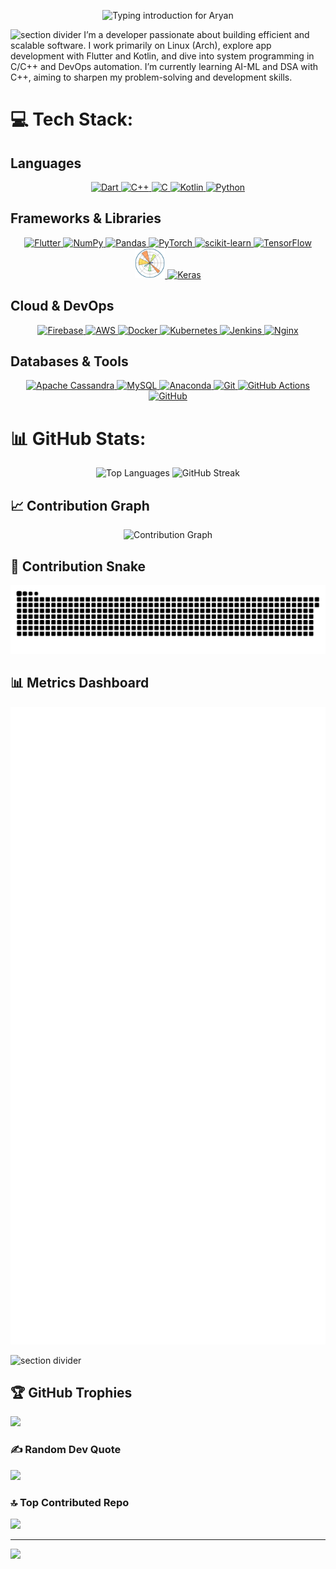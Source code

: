 <p align="center">
  <img src="https://readme-typing-svg.demolab.com?font=JetBrains+Mono&size=20&pause=900&color=70A5FD&center=true&vCenter=true&width=900&lines=Hi%2C+I%27m+Aryan;Developer,+Linux+%28Arch%29+%7C+Flutter%2C+Kotlin%2C+C%2FC%2B%2B%2C+Python;Clean%2C+efficient%2C+scalable+software+%26+DevOps+automation" alt="Typing introduction for Aryan" />
</p>
<img src="https://capsule-render.vercel.app/api?type=waving&height=120&color=0:0F2027,50:203A43,100:2C5364&section=header&reversal=true" alt="section divider" />
I’m a developer passionate about building efficient and scalable software. I work primarily on Linux (Arch), explore app development with Flutter and Kotlin, and dive into system programming in C/C++ and DevOps automation. I’m currently learning AI-ML and DSA with C++, aiming to sharpen my problem-solving and development skills.


# 💻 Tech Stack:

## Languages
<p align="center">
  <a href="https://dart.dev" title="Dart">
    <img src="https://cdn.jsdelivr.net/gh/devicons/devicon/icons/dart/dart-original.svg" alt="Dart" width="48" height="48"/>
  </a>
  <a href="https://isocpp.org/" title="C++">
    <img src="https://cdn.jsdelivr.net/gh/devicons/devicon/icons/cplusplus/cplusplus-original.svg" alt="C++" width="48" height="48"/>
  </a>
  <a href="https://en.wikipedia.org/wiki/C_(programming_language)" title="C">
    <img src="https://cdn.jsdelivr.net/gh/devicons/devicon/icons/c/c-original.svg" alt="C" width="48" height="48"/>
  </a>
  <a href="https://kotlinlang.org" title="Kotlin">
    <img src="https://cdn.jsdelivr.net/gh/devicons/devicon/icons/kotlin/kotlin-original.svg" alt="Kotlin" width="48" height="48"/>
  </a>
  <a href="https://www.python.org" title="Python">
    <img src="https://cdn.jsdelivr.net/gh/devicons/devicon/icons/python/python-original.svg" alt="Python" width="48" height="48"/>
  </a>
</p>

## Frameworks & Libraries
<p align="center">
  <a href="https://flutter.dev" title="Flutter">
    <img src="https://cdn.jsdelivr.net/gh/devicons/devicon/icons/flutter/flutter-original.svg" alt="Flutter" width="48" height="48"/>
  </a>
  <a href="https://numpy.org" title="NumPy">
    <img src="https://cdn.jsdelivr.net/gh/devicons/devicon/icons/numpy/numpy-original.svg" alt="NumPy" width="48" height="48"/>
  </a>
  <a href="https://pandas.pydata.org" title="Pandas">
    <img src="https://cdn.jsdelivr.net/gh/devicons/devicon/icons/pandas/pandas-original.svg" alt="Pandas" width="48" height="48"/>
  </a>
  <a href="https://pytorch.org" title="PyTorch">
    <img src="https://cdn.jsdelivr.net/gh/devicons/devicon/icons/pytorch/pytorch-original.svg" alt="PyTorch" width="48" height="48"/>
  </a>
  <a href="https://scikit-learn.org" title="scikit-learn">
    <img src="https://cdn.jsdelivr.net/gh/devicons/devicon/icons/scikitlearn/scikitlearn-original.svg" alt="scikit-learn" width="48" height="48"/>
  </a>
  <a href="https://www.tensorflow.org" title="TensorFlow">
    <img src="https://cdn.jsdelivr.net/gh/devicons/devicon/icons/tensorflow/tensorflow-original.svg" alt="TensorFlow" width="48" height="48"/>
  </a>
  <a href="https://matplotlib.org" title="Matplotlib">
    <img src="https://raw.githubusercontent.com/devicons/devicon/master/icons/matplotlib/matplotlib-original.svg" alt="Matplotlib" width="48" height="48"/>
  </a>
  <a href="https://keras.io" title="Keras">
    <img src="https://cdn.jsdelivr.net/gh/devicons/devicon/icons/keras/keras-original.svg" alt="Keras" width="48" height="48"/>
  </a>
</p>

## Cloud & DevOps
<p align="center">
  <a href="https://firebase.google.com" title="Firebase">
    <img src="https://cdn.jsdelivr.net/gh/devicons/devicon/icons/firebase/firebase-plain.svg" alt="Firebase" width="48" height="48"/>
  </a>
  <a href="https://aws.amazon.com" title="AWS">
    <img src="https://cdn.jsdelivr.net/gh/devicons/devicon/icons/amazonwebservices/amazonwebservices-original.svg" alt="AWS" width="48" height="48"/>
  </a>
  <a href="https://www.docker.com" title="Docker">
    <img src="https://cdn.jsdelivr.net/gh/devicons/devicon/icons/docker/docker-original.svg" alt="Docker" width="48" height="48"/>
  </a>
  <a href="https://kubernetes.io" title="Kubernetes">
    <img src="https://cdn.jsdelivr.net/gh/devicons/devicon/icons/kubernetes/kubernetes-plain.svg" alt="Kubernetes" width="48" height="48"/>
  </a>
  <a href="https://www.jenkins.io" title="Jenkins">
    <img src="https://cdn.jsdelivr.net/gh/devicons/devicon/icons/jenkins/jenkins-original.svg" alt="Jenkins" width="48" height="48"/>
  </a>
  <a href="https://nginx.org" title="Nginx">
    <img src="https://cdn.jsdelivr.net/gh/devicons/devicon/icons/nginx/nginx-original.svg" alt="Nginx" width="48" height="48"/>
  </a>
</p>

## Databases & Tools
<p align="center">
  <a href="https://cassandra.apache.org" title="Apache Cassandra">
    <img src="https://cdn.jsdelivr.net/gh/devicons/devicon/icons/cassandra/cassandra-original.svg" alt="Apache Cassandra" width="48" height="48"/>
  </a>
  <a href="https://www.mysql.com" title="MySQL">
    <img src="https://cdn.jsdelivr.net/gh/devicons/devicon/icons/mysql/mysql-original.svg" alt="MySQL" width="48" height="48"/>
  </a>
  <a href="https://www.anaconda.com" title="Anaconda">
    <img src="https://cdn.jsdelivr.net/gh/devicons/devicon/icons/anaconda/anaconda-original.svg" alt="Anaconda" width="48" height="48"/>
  </a>
  <a href="https://git-scm.com" title="Git">
    <img src="https://cdn.jsdelivr.net/gh/devicons/devicon/icons/git/git-original.svg" alt="Git" width="48" height="48"/>
  </a>
  <a href="https://github.com/features/actions" title="GitHub Actions">
    <img src="https://cdn.jsdelivr.net/gh/devicons/devicon/icons/githubactions/githubactions-original.svg" alt="GitHub Actions" width="48" height="48"/>
  </a>
  <a href="https://github.com" title="GitHub">
    <img src="https://cdn.jsdelivr.net/gh/devicons/devicon/icons/github/github-original.svg" alt="GitHub" width="48" height="48"/>
  </a>
</p>

# 📊 GitHub Stats:
<p align="center">
  <img src="https://github-readme-stats.vercel.app/api/top-langs/?username=Aryan10N&theme=dark&hide_border=true&layout=compact&hide_title=true" alt="Top Languages" />
  <img src="https://streak-stats.demolab.com/?user=Aryan10N&theme=dark&hide_border=true&hide_title=true&stroke=000000&background=0D1117&ring=5BCDEC&fire=5BCDEC&currStreakLabel=5BCDEC&show_commits=true" alt="GitHub Streak" />
</p>

## 📈 Contribution Graph
<p align="center">
  <img src="https://github-readme-activity-graph.vercel.app/graph?username=Aryan10N&theme=tokyo-night&hide_border=false&area=true" alt="Contribution Graph" />
</p>

## 🐍 Contribution Snake
<p align="center">
  <img src="https://raw.githubusercontent.com/Aryan10N/Aryan10N/output/github-contribution-grid-snake.svg" alt="GitHub Contribution Snake" />
</p>

## 📊 Metrics Dashboard
<p align="center">
  <img src="https://raw.githubusercontent.com/Aryan10N/Aryan10N/main/metrics.svg" alt="GitHub Metrics for Aryan10N" />
</p>

<img src="https://capsule-render.vercel.app/api?type=waving&height=120&color=0:0F2027,50:203A43,100:2C5364&section=footer" alt="section divider" />

## 🏆 GitHub Trophies
![](https://github-profile-trophy.vercel.app/?username=Aryan10N&theme=tokyonight&no-frame=false&no-bg=true&margin-w=4)

### ✍️ Random Dev Quote
![](https://quotes-github-readme.vercel.app/api?type=horizontal&theme=radical)

### 🔝 Top Contributed Repo
![](https://github-contributor-stats.vercel.app/api?username=Aryan10N&limit=5&theme=dark&combine_all_yearly_contributions=true)

---
[![](https://visitcount.itsvg.in/api?id=Aryan10N&icon=0&color=0)](https://visitcount.itsvg.in)

<!-- Proudly created with GPRM ( https://gprm.itsvg.in ) -->  
